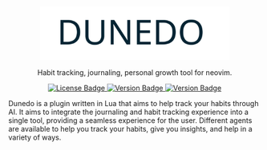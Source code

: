 <p align="center">
  <img width="75%" src="data/logo.svg" alt="Banner">
</p>

<p align="center">
  Habit tracking, journaling, personal growth tool for neovim.
</p>

<p align="center">
  <a href="https://github.com/koekeishiya/yabai/blob/master/LICENSE.txt">
    <img src="https://img.shields.io/github/license/felipejoribeiro/svgo.nvim?color=blue" alt="License Badge">
  </a>
  <a href="https://github.com/felipejoribeiro/svgo.nvim/releases">
    <img src="https://img.shields.io/github/commits-since/felipejoribeiro/svgo.nvim/latest.svg?color=blue" alt="Version Badge">
  </a>
  <a href="https://github.com/felipejoribeiro/svgo.nvim/releases">
    <img src="https://img.shields.io/github/languages/top/felipejoribeiro/svgo.nvim?color=blue" alt="Version Badge">
  </a>
</p>

Dunedo is a plugin written in Lua that aims to help track your habits through AI. It aims to integrate the journaling and habit tracking experience into a single tool, providing a seamless experience for the user. Different agents are available to help you track your habits, give you insights, and help in a variety of ways.
